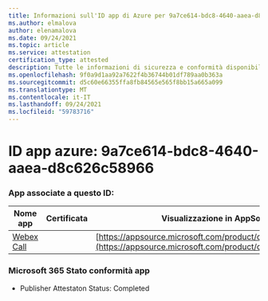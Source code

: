 ```yaml
---
title: Informazioni sull'ID app di Azure per 9a7ce614-bdc8-4640-aaea-d8c626c58966
ms.author: elmalova
author: elenamalova
ms.date: 09/24/2021
ms.topic: article
ms.service: attestation
certification_type: attested
description: Tutte le informazioni di sicurezza e conformità disponibili per 9a7ce614-bdc8-4640-aaea-d8c626c58966.
ms.openlocfilehash: 9f0a9d1aa92a7622f4b36744b01df789aa0b363a
ms.sourcegitcommit: d5c60e66355ffa8fb84565e565f8bb15a665a099
ms.translationtype: MT
ms.contentlocale: it-IT
ms.lasthandoff: 09/24/2021
ms.locfileid: "59783716"
---
```

# <a name="azure-app-id-9a7ce614-bdc8-4640-aaea-d8c626c58966"></a>ID app azure: 9a7ce614-bdc8-4640-aaea-d8c626c58966


### <a name="apps-associated-with-this-id"></a>App associate a questo ID:
| **Nome app** | **Certificata** | **Visualizzazione in AppSource** |
|--------------|---------------|-----------------------|
| [Webex Call](https://docs.microsoft.com/microsoft-365-app-certification/forward/WA200001495) |  | [https://appsource.microsoft.com/product/office/WA200001495](https://appsource.microsoft.com/product/office/WA200001495) |

### <a name="microsoft-365-app-compliance-status"></a>Microsoft 365 Stato conformità app
- Publisher Attestaton Status: Completed

